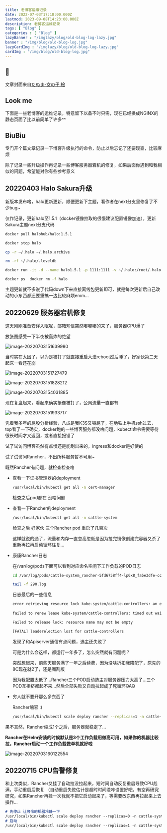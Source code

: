 ```yaml
---
title: 老博客运维记录
date: 2022-07-03T17:18:00.000Z
lastmod: 2023-09-08T14:23:00.000Z
description: 老博客运维记录
tags: [ "Blog" ]
categories : [ "Blog" ]
lazyBanner : "/imglazy/blog/old-blog-log-lazy.jpg"
banner : "/img/blog/old-blog-log.jpg"
lazyCardImg : "/imglazy/blog/old-blog-log-lazy.jpg"
cardImg : "/img/blog/old-blog-log.jpg"
---
```


## 💙

文章封面来自[たぬま-女の子 絵](https://www.pixiv.net/artworks/96074895)

## Look me

下面是一些老博客的运维记录，特意留下以备不时只需，现在已经换成NGINX的静态页面了比以前简单了许多^^

## BiuBiu

专门开个篇文章记录一下博客升级执行的命令，防止以后忘记了还要现查，比较麻烦

除了记录一些升级操作再记录一些博客服务器宕机的修复，如果后面你遇到和我相似的问题，希望能对你有些参考意义

## 20220403 Halo Sakura升级 

新版本发布咯，halo更新更新，顺便更新下主题，看作者在next分支里修复了不少bug~ 

仅作记录，更新halo至1.5.1（docker镜像拉取的很慢建议配置镜像加速），更新Sakura主题next分支代码 

```bash
docker pull halohub/halo:1.5.1  

docker stop halo  

cp -r ~/.halo ~/.halo.archive  

rm -rf ~/.halo/.leveldb  

docker run -it -d --name halo1.5.1 -p 1111:1111 -v ~/.halo:/root/.halo --restart=unless-stopped halohub/halo:1.5.1  

docker ps  docker rm -f halo 
```

主题更新就不多说了代码down下来直接离线包更新即可，就是每次更新后自己改动的小东西都还要重搞一边比较麻烦emm…



## 20220629 服务器宕机修复

这天刚刚准备安详入眠呢，邮箱短信突然嘟嘟嘟的来了，服务器CPU爆了

放张图感受一下半夜被轰炸的绝望

![image-20220703151639980](https://image.lkarrie.com/images/2022/07/03/image-20220703151639980.png)

当时实在太困了，以为是被打了就直接重启大法reboot然后睡了，好家伙第二天起床一看还在崩

![image-20220703151727479](https://image.lkarrie.com/images/2022/07/03/image-20220703151727479.png)

![image-20220703151828212](https://image.lkarrie.com/images/2022/07/03/image-20220703151828212.png)

![image-20220703154031885](https://image.lkarrie.com/images/2022/07/03/image-20220703154031885.png)

现在复盘起来，看起来确实挺像被打了，公网流量一直都有

![image-20220703151933717](https://image.lkarrie.com/images/2022/07/03/image-20220703151933717.png)

凭着我多年的屁股分析经验，八成是我K3S又嗝屁了，在地铁上手机ssh过去，top看了一下确实，docker跑的一些博客服务都没啥问题，kubectl命令需要等待很长时间才又返回，或者直接报错了

试了试访问博客虽然有点慢还是能刷出来的，ingress和docker是好使的

试了试访问Rancher，不出所料服务暂不可用~

既然Rancher有问题，就检查检查咯

* 查看一下证书管理器的deployment 

  ```bash
  /usr/local/bin/kubectl get all -n cert-manager
  ```

  检查之后pod都在 没啥问题

* 查看一下Rancher的deployment

  ```bash
  /usr/local/bin/kubectl get all -n cattle-system
  ```

  检查之后 好家伙 三个Rancher pod 重启了几百次

  这样就说的通了，流量和内存一直忽高忽低是因为拉完镜像创建完容器又杀了重新再拉再启动循环往复...

* 康康Rancher日志

  在/var/log/pods下面可以看到对应命名空间下工作负载的POD日志

  ```bash
  cd /var/log/pods/cattle-system_rancher-5fd6758ff4-lp6x8_fa5e3dfe-cc95-4fd7-bbdd-f6d5ec663efe/rancher
  
  tail -f 290.log
  ```

  日志最后的一些信息

  ```txt
  error retrieving resource lock kube-system/cattle-controllers: an error on the server ("apiserver not ready") has prevented the request from succeeding
   
  failed to renew lease kube-system/cattle-controllers: timed out waiting for the condition
  
  Failed to release lock: resource name may not be empty
  
  [FATAL] leaderelection lost for cattle-controllers
  ```

  发现了和Apiserver通信有点问题，选主还失败了

  可是为什么会这样，都运行一年多了，怎么突然就有问题呢？

  突然想起来，前些天服务满了一年之后续费，因为没啥折扣我降配了，原先的8C现在就2了，还是阉割版

  因为我配置太低了...Rancher三个POD启动选主对服务器压力太高了...三个POD互相挤都起不来...然后全部失败又自动拉起成了死循环QAQ

* 穷人就不要开那么多东西了

  Rancher缩容 :(

  ```bash
  /usr/local/bin/kubectl scale deploy rancher --replicas=1 -n cattle-system
  ```

果不其然，Rancher缩成1个之后，服务器就稳定了...

**Rancher在Helm安装的时候默认是3个工作负载用做高可用，如果你的机器比较拉，Rancher启动一个工作负载做单机就好啦**

![image-20220703160122554](https://image.lkarrie.com/images/2022/07/03/image-20220703160122554.png)

## 20220715 CPU告警修复

和上次类似，Rancher又挂了自动拉没拉起来，短时间自动反复重启导致CPU彪满，手动重启后恢复
（自动重启失败估计是超时时间没咋设置好吧，有空再研究研究，如果Rancher再挂一次我就不把它启动起来了，等需要改东西再拉起来上去操作...
  ```markdown
  # 先停止 让可怜的机器冷静一下
  /usr/local/bin/kubectl scale deploy rancher --replicas=0 -n cattle-system
  # 启动
  /usr/local/bin/kubectl scale deploy rancher --replicas=1 -n cattle-system
  ```
